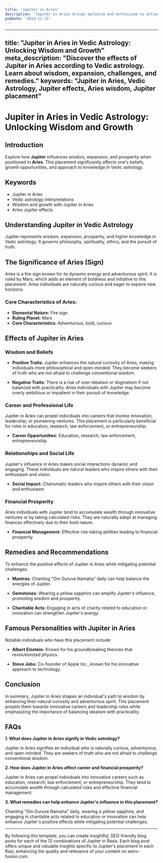 ```yaml
---
title: 'Jupiter in Aries'
description: 'Jupiter in Aries brings optimism and enthusiasm to action and initiative. Individuals are confident, adventurous, and possess leadership qualities, with a strong desire for personal growth and exploration, in Vedic Astrology.'
pubDate: '2024-11-13'
---
```


--- 
title: "Jupiter in Aries in Vedic Astrology: Unlocking Wisdom and Growth"
meta_description: "Discover the effects of Jupiter in Aries according to Vedic astrology. Learn about wisdom, expansion, challenges, and remedies."
keywords: "Jupiter in Aries, Vedic Astrology, Jupiter effects, Aries wisdom, Jupiter placement"
---

# Jupiter in Aries in Vedic Astrology: Unlocking Wisdom and Growth

## Introduction

Explore how **Jupiter** influences wisdom, expansion, and prosperity when positioned in **Aries**. This placement significantly affects one's beliefs, growth opportunities, and approach to knowledge in Vedic astrology.

## Keywords

- Jupiter in Aries
- Vedic astrology interpretations
- Wisdom and growth with Jupiter in Aries
- Aries Jupiter effects

## Understanding Jupiter in Vedic Astrology

Jupiter represents wisdom, expansion, prosperity, and higher knowledge in Vedic astrology. It governs philosophy, spirituality, ethics, and the pursuit of truth.

## The Significance of Aries (Sign)

Aries is a fire sign known for its dynamic energy and adventurous spirit. It is ruled by Mars, which adds an element of boldness and initiative to this placement. Aries individuals are naturally curious and eager to explore new horizons.

### Core Characteristics of Aries:
- **Elemental Nature:** Fire sign
- **Ruling Planet:** Mars
- **Core Characteristics:** Adventurous, bold, curious

## Effects of Jupiter in Aries

### Wisdom and Beliefs

- **Positive Traits:** Jupiter enhances the natural curiosity of Aries, making individuals more philosophical and open-minded. They become seekers of truth who are not afraid to challenge conventional wisdom.
  
- **Negative Traits:** There is a risk of over-idealism or dogmatism if not balanced with practicality. Aries individuals with Jupiter may become overly ambitious or impatient in their pursuit of knowledge.

### Career and Professional Life

Jupiter in Aries can propel individuals into careers that involve innovation, leadership, or pioneering ventures. This placement is particularly beneficial for roles in education, research, law enforcement, or entrepreneurship.

- **Career Opportunities:** Education, research, law enforcement, entrepreneurship

### Relationships and Social Life

Jupiter's influence in Aries makes social interactions dynamic and engaging. These individuals are natural leaders who inspire others with their enthusiasm and vision.

- **Social Impact:** Charismatic leaders who inspire others with their vision and enthusiasm

### Financial Prosperity

Aries individuals with Jupiter tend to accumulate wealth through innovative ventures or by taking calculated risks. They are naturally adept at managing finances effectively due to their bold nature.

- **Financial Management:** Effective risk-taking abilities leading to financial prosperity

## Remedies and Recommendations

To enhance the positive effects of Jupiter in Aries while mitigating potential challenges:

- **Mantras:** Chanting "Om Guruve Namaha" daily can help balance the energies of Jupiter.
  
- **Gemstones:** Wearing a yellow sapphire can amplify Jupiter's influence, promoting wisdom and prosperity.
  
- **Charitable Acts:** Engaging in acts of charity related to education or innovation can strengthen Jupiter's energy.

## Famous Personalities with Jupiter in Aries

Notable individuals who have this placement include:

- **Albert Einstein:** Known for his groundbreaking theories that revolutionized physics.
  
- **Steve Jobs:** Co-founder of Apple Inc., known for his innovative approach to technology.

## Conclusion

In summary, Jupiter in Aries shapes an individual's path to wisdom by enhancing their natural curiosity and adventurous spirit. This placement propels them towards innovative careers and leadership roles while emphasizing the importance of balancing idealism with practicality.

## FAQs

**1. What does Jupiter in Aries signify in Vedic astrology?**

Jupiter in Aries signifies an individual who is naturally curious, adventurous, and open-minded. They are seekers of truth who are not afraid to challenge conventional wisdom.

**2. How does Jupiter in Aries affect career and financial prosperity?**

Jupiter in Aries can propel individuals into innovative careers such as education, research, law enforcement, or entrepreneurship. They tend to accumulate wealth through calculated risks and effective financial management.

**3. What remedies can help enhance Jupiter's influence in this placement?**

Chanting "Om Guruve Namaha" daily, wearing a yellow sapphire, and engaging in charitable acts related to education or innovation can help enhance Jupiter's positive effects while mitigating potential challenges.


---

By following this template, you can create insightful, SEO-friendly blog posts for each of the 12 combinations of Jupiter in Rasis. Each blog post offers unique and valuable insights specific to Jupiter's placement in each Rasi, enhancing the quality and relevance of your content on astro-fusion.com.